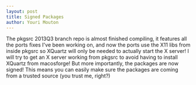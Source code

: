 ```yaml
---
layout: post
title: Signed Packages
author: Youri Mouton
---
```


The pkgsrc 2013Q3 branch repo is almost finished compiling, it features all the ports fixes I've been working on, and now the ports use the X11 libs from inside pkgsrc so XQuartz will only be needed to actually start the X server! I will try to get an X server working from pkgsrc to avoid having to install XQuartz from macosforge! But more importantly, the packages are now signed! This means you can easily make sure the packages are coming from a trusted source (you trust me, right?) 
